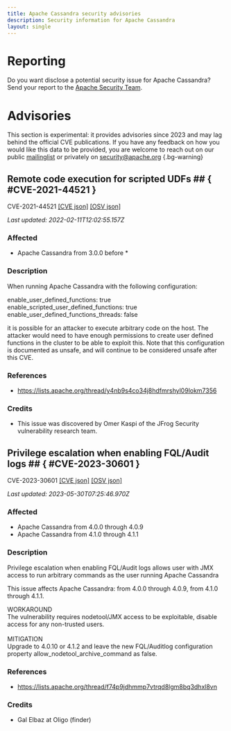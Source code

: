 ```yaml
---
title: Apache Cassandra security advisories
description: Security information for Apache Cassandra
layout: single
---
```


# Reporting

Do you want disclose a potential security issue for Apache Cassandra? Send your report to the [Apache Security Team](mailto:security@apache.org).

# Advisories

This section is experimental: it provides advisories since 2023 and may lag behind the official CVE publications. If you have any feedback on how you would like this data to be provided, you are welcome to reach out on our public [mailinglist](/mailinglist) or privately on [security@apache.org](mailto:security@apache.org)
{.bg-warning}

## Remote code execution for scripted UDFs ## { #CVE-2021-44521 }

CVE-2021-44521 [\[CVE json\]](./CVE-2021-44521.cve.json) [\[OSV json\]](./CVE-2021-44521.osv.json)



_Last updated: 2022-02-11T12:02:55.157Z_

### Affected

* Apache Cassandra from 3.0.0 before *


### Description

When running Apache Cassandra with the following configuration:

enable_user_defined_functions: true
enable_scripted_user_defined_functions: true
enable_user_defined_functions_threads: false 

it is possible for an attacker to execute arbitrary code on the host. The attacker would need to have enough permissions to create user defined functions in the cluster to be able to exploit this. Note that this configuration is documented as unsafe, and will continue to be considered unsafe after this CVE.

### References
* https://lists.apache.org/thread/y4nb9s4co34j8hdfmrshyl09lokm7356


### Credits
* This issue was discovered by Omer Kaspi of the JFrog Security vulnerability research team.


## Privilege escalation when enabling FQL/Audit logs ## { #CVE-2023-30601 }

CVE-2023-30601 [\[CVE json\]](./CVE-2023-30601.cve.json) [\[OSV json\]](./CVE-2023-30601.osv.json)



_Last updated: 2023-05-30T07:25:46.970Z_

### Affected

* Apache Cassandra from 4.0.0 through 4.0.9
* Apache Cassandra from 4.1.0 through 4.1.1


### Description

Privilege escalation when enabling FQL/Audit logs allows user with JMX access to run arbitrary commands as the user running Apache Cassandra<br><p>This issue affects Apache Cassandra: from 4.0.0 through 4.0.9, from 4.1.0 through 4.1.1.</p>WORKAROUND<br>The vulnerability requires nodetool/JMX access to be exploitable, disable access for any non-trusted users.<br><br>MITIGATION<br>Upgrade to 4.0.10 or 4.1.2 and leave the new FQL/Auditlog configuration property&nbsp;allow_nodetool_archive_command as false.

### References
* https://lists.apache.org/thread/f74p9jdhmmp7vtrqd8lgm8bq3dhxl8vn


### Credits
* Gal Elbaz at Oligo (finder)
